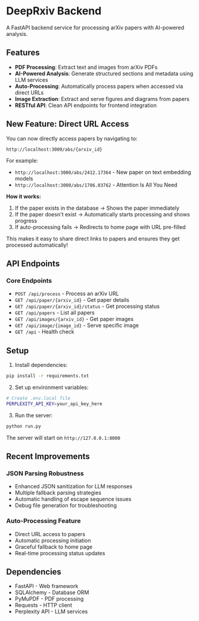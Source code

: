 # DeepRxiv Backend

A FastAPI backend service for processing arXiv papers with AI-powered analysis.

## Features

- **PDF Processing**: Extract text and images from arXiv PDFs
- **AI-Powered Analysis**: Generate structured sections and metadata using LLM services
- **Auto-Processing**: Automatically process papers when accessed via direct URLs
- **Image Extraction**: Extract and serve figures and diagrams from papers
- **RESTful API**: Clean API endpoints for frontend integration

## New Feature: Direct URL Access

You can now directly access papers by navigating to:
```
http://localhost:3000/abs/{arxiv_id}
```

For example:
- `http://localhost:3000/abs/2412.17364` - New paper on text embedding models
- `http://localhost:3000/abs/1706.03762` - Attention Is All You Need

**How it works:**
1. If the paper exists in the database → Shows the paper immediately
2. If the paper doesn't exist → Automatically starts processing and shows progress
3. If auto-processing fails → Redirects to home page with URL pre-filled

This makes it easy to share direct links to papers and ensures they get processed automatically!

## API Endpoints

### Core Endpoints
- `POST /api/process` - Process an arXiv URL
- `GET /api/paper/{arxiv_id}` - Get paper details
- `GET /api/paper/{arxiv_id}/status` - Get processing status
- `GET /api/papers` - List all papers
- `GET /api/images/{arxiv_id}` - Get paper images
- `GET /api/image/{image_id}` - Serve specific image
- `GET /api` - Health check

## Setup

1. Install dependencies:
```bash
pip install -r requirements.txt
```

2. Set up environment variables:
```bash
# Create .env.local file
PERPLEXITY_API_KEY=your_api_key_here
```

3. Run the server:
```bash
python run.py
```

The server will start on `http://127.0.0.1:8000`

## Recent Improvements

### JSON Parsing Robustness
- Enhanced JSON sanitization for LLM responses
- Multiple fallback parsing strategies
- Automatic handling of escape sequence issues
- Debug file generation for troubleshooting

### Auto-Processing Feature
- Direct URL access to papers
- Automatic processing initiation
- Graceful fallback to home page
- Real-time processing status updates

## Dependencies

- FastAPI - Web framework
- SQLAlchemy - Database ORM  
- PyMuPDF - PDF processing
- Requests - HTTP client
- Perplexity API - LLM services 